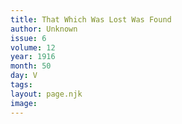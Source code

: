 ```yaml
---
title: That Which Was Lost Was Found
author: Unknown
issue: 6
volume: 12
year: 1916
month: 50
day: V
tags:
layout: page.njk
image:
---
```




